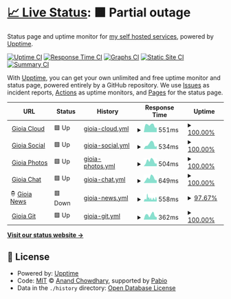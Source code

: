 # [📈 Live Status](https://status.gioia.cloud): <!--live status--> **🟧 Partial outage**

Status page and uptime monitor for [my self hosted services](https://andrewgioia.com), powered by [Upptime](https://github.com/upptime/upptime).

[![Uptime CI](https://github.com/andrewgioia/status/workflows/Uptime%20CI/badge.svg)](https://github.com/andrewgioia/status/actions?query=workflow%3A%22Uptime+CI%22)
[![Response Time CI](https://github.com/andrewgioia/status/workflows/Response%20Time%20CI/badge.svg)](https://github.com/andrewgioia/status/actions?query=workflow%3A%22Response+Time+CI%22)
[![Graphs CI](https://github.com/andrewgioia/status/workflows/Graphs%20CI/badge.svg)](https://github.com/andrewgioia/status/actions?query=workflow%3A%22Graphs+CI%22)
[![Static Site CI](https://github.com/andrewgioia/status/workflows/Static%20Site%20CI/badge.svg)](https://github.com/andrewgioia/status/actions?query=workflow%3A%22Static+Site+CI%22)
[![Summary CI](https://github.com/andrewgioia/status/workflows/Summary%20CI/badge.svg)](https://github.com/andrewgioia/status/actions?query=workflow%3A%22Summary+CI%22)

With [Upptime](https://upptime.js.org), you can get your own unlimited and free uptime monitor and status page, powered entirely by a GitHub repository. We use [Issues](https://github.com/andrewgioia/status/issues) as incident reports, [Actions](https://github.com/andrewgioia/status/actions) as uptime monitors, and [Pages](https://status.gioia.cloud) for the status page.

<!--start: status pages-->
<!-- This summary is generated by Upptime (https://github.com/upptime/upptime) -->
<!-- Do not edit this manually, your changes will be overwritten -->
<!-- prettier-ignore -->
| URL | Status | History | Response Time | Uptime |
| --- | ------ | ------- | ------------- | ------ |
| <img alt="" src="https://icons.duckduckgo.com/ip3/gioia.cloud.ico" height="13"> [Gioia Cloud](https://gioia.cloud) | 🟩 Up | [gioia-cloud.yml](https://github.com/andrewgioia/status/commits/HEAD/history/gioia-cloud.yml) | <details><summary><img alt="Response time graph" src="./graphs/gioia-cloud/response-time-week.png" height="20"> 551ms</summary><br><a href="https://status.gioia.cloud/history/gioia-cloud"><img alt="Response time 806" src="https://img.shields.io/endpoint?url=https%3A%2F%2Fraw.githubusercontent.com%2Fandrewgioia%2Fstatus%2FHEAD%2Fapi%2Fgioia-cloud%2Fresponse-time.json"></a><br><a href="https://status.gioia.cloud/history/gioia-cloud"><img alt="24-hour response time 355" src="https://img.shields.io/endpoint?url=https%3A%2F%2Fraw.githubusercontent.com%2Fandrewgioia%2Fstatus%2FHEAD%2Fapi%2Fgioia-cloud%2Fresponse-time-day.json"></a><br><a href="https://status.gioia.cloud/history/gioia-cloud"><img alt="7-day response time 551" src="https://img.shields.io/endpoint?url=https%3A%2F%2Fraw.githubusercontent.com%2Fandrewgioia%2Fstatus%2FHEAD%2Fapi%2Fgioia-cloud%2Fresponse-time-week.json"></a><br><a href="https://status.gioia.cloud/history/gioia-cloud"><img alt="30-day response time 504" src="https://img.shields.io/endpoint?url=https%3A%2F%2Fraw.githubusercontent.com%2Fandrewgioia%2Fstatus%2FHEAD%2Fapi%2Fgioia-cloud%2Fresponse-time-month.json"></a><br><a href="https://status.gioia.cloud/history/gioia-cloud"><img alt="1-year response time 806" src="https://img.shields.io/endpoint?url=https%3A%2F%2Fraw.githubusercontent.com%2Fandrewgioia%2Fstatus%2FHEAD%2Fapi%2Fgioia-cloud%2Fresponse-time-year.json"></a></details> | <details><summary><a href="https://status.gioia.cloud/history/gioia-cloud">100.00%</a></summary><a href="https://status.gioia.cloud/history/gioia-cloud"><img alt="All-time uptime 99.92%" src="https://img.shields.io/endpoint?url=https%3A%2F%2Fraw.githubusercontent.com%2Fandrewgioia%2Fstatus%2FHEAD%2Fapi%2Fgioia-cloud%2Fuptime.json"></a><br><a href="https://status.gioia.cloud/history/gioia-cloud"><img alt="24-hour uptime 100.00%" src="https://img.shields.io/endpoint?url=https%3A%2F%2Fraw.githubusercontent.com%2Fandrewgioia%2Fstatus%2FHEAD%2Fapi%2Fgioia-cloud%2Fuptime-day.json"></a><br><a href="https://status.gioia.cloud/history/gioia-cloud"><img alt="7-day uptime 100.00%" src="https://img.shields.io/endpoint?url=https%3A%2F%2Fraw.githubusercontent.com%2Fandrewgioia%2Fstatus%2FHEAD%2Fapi%2Fgioia-cloud%2Fuptime-week.json"></a><br><a href="https://status.gioia.cloud/history/gioia-cloud"><img alt="30-day uptime 100.00%" src="https://img.shields.io/endpoint?url=https%3A%2F%2Fraw.githubusercontent.com%2Fandrewgioia%2Fstatus%2FHEAD%2Fapi%2Fgioia-cloud%2Fuptime-month.json"></a><br><a href="https://status.gioia.cloud/history/gioia-cloud"><img alt="1-year uptime 99.92%" src="https://img.shields.io/endpoint?url=https%3A%2F%2Fraw.githubusercontent.com%2Fandrewgioia%2Fstatus%2FHEAD%2Fapi%2Fgioia-cloud%2Fuptime-year.json"></a></details>
| <img alt="" src="https://icons.duckduckgo.com/ip3/gioia.social.ico" height="13"> [Gioia Social](https://gioia.social/api/v2/instance) | 🟩 Up | [gioia-social.yml](https://github.com/andrewgioia/status/commits/HEAD/history/gioia-social.yml) | <details><summary><img alt="Response time graph" src="./graphs/gioia-social/response-time-week.png" height="20"> 534ms</summary><br><a href="https://status.gioia.cloud/history/gioia-social"><img alt="Response time 632" src="https://img.shields.io/endpoint?url=https%3A%2F%2Fraw.githubusercontent.com%2Fandrewgioia%2Fstatus%2FHEAD%2Fapi%2Fgioia-social%2Fresponse-time.json"></a><br><a href="https://status.gioia.cloud/history/gioia-social"><img alt="24-hour response time 322" src="https://img.shields.io/endpoint?url=https%3A%2F%2Fraw.githubusercontent.com%2Fandrewgioia%2Fstatus%2FHEAD%2Fapi%2Fgioia-social%2Fresponse-time-day.json"></a><br><a href="https://status.gioia.cloud/history/gioia-social"><img alt="7-day response time 534" src="https://img.shields.io/endpoint?url=https%3A%2F%2Fraw.githubusercontent.com%2Fandrewgioia%2Fstatus%2FHEAD%2Fapi%2Fgioia-social%2Fresponse-time-week.json"></a><br><a href="https://status.gioia.cloud/history/gioia-social"><img alt="30-day response time 493" src="https://img.shields.io/endpoint?url=https%3A%2F%2Fraw.githubusercontent.com%2Fandrewgioia%2Fstatus%2FHEAD%2Fapi%2Fgioia-social%2Fresponse-time-month.json"></a><br><a href="https://status.gioia.cloud/history/gioia-social"><img alt="1-year response time 632" src="https://img.shields.io/endpoint?url=https%3A%2F%2Fraw.githubusercontent.com%2Fandrewgioia%2Fstatus%2FHEAD%2Fapi%2Fgioia-social%2Fresponse-time-year.json"></a></details> | <details><summary><a href="https://status.gioia.cloud/history/gioia-social">100.00%</a></summary><a href="https://status.gioia.cloud/history/gioia-social"><img alt="All-time uptime 99.94%" src="https://img.shields.io/endpoint?url=https%3A%2F%2Fraw.githubusercontent.com%2Fandrewgioia%2Fstatus%2FHEAD%2Fapi%2Fgioia-social%2Fuptime.json"></a><br><a href="https://status.gioia.cloud/history/gioia-social"><img alt="24-hour uptime 100.00%" src="https://img.shields.io/endpoint?url=https%3A%2F%2Fraw.githubusercontent.com%2Fandrewgioia%2Fstatus%2FHEAD%2Fapi%2Fgioia-social%2Fuptime-day.json"></a><br><a href="https://status.gioia.cloud/history/gioia-social"><img alt="7-day uptime 100.00%" src="https://img.shields.io/endpoint?url=https%3A%2F%2Fraw.githubusercontent.com%2Fandrewgioia%2Fstatus%2FHEAD%2Fapi%2Fgioia-social%2Fuptime-week.json"></a><br><a href="https://status.gioia.cloud/history/gioia-social"><img alt="30-day uptime 100.00%" src="https://img.shields.io/endpoint?url=https%3A%2F%2Fraw.githubusercontent.com%2Fandrewgioia%2Fstatus%2FHEAD%2Fapi%2Fgioia-social%2Fuptime-month.json"></a><br><a href="https://status.gioia.cloud/history/gioia-social"><img alt="1-year uptime 99.94%" src="https://img.shields.io/endpoint?url=https%3A%2F%2Fraw.githubusercontent.com%2Fandrewgioia%2Fstatus%2FHEAD%2Fapi%2Fgioia-social%2Fuptime-year.json"></a></details>
| <img alt="" src="https://icons.duckduckgo.com/ip3/gioia.photos.ico" height="13"> [Gioia Photos](https://gioia.photos) | 🟩 Up | [gioia-photos.yml](https://github.com/andrewgioia/status/commits/HEAD/history/gioia-photos.yml) | <details><summary><img alt="Response time graph" src="./graphs/gioia-photos/response-time-week.png" height="20"> 504ms</summary><br><a href="https://status.gioia.cloud/history/gioia-photos"><img alt="Response time 668" src="https://img.shields.io/endpoint?url=https%3A%2F%2Fraw.githubusercontent.com%2Fandrewgioia%2Fstatus%2FHEAD%2Fapi%2Fgioia-photos%2Fresponse-time.json"></a><br><a href="https://status.gioia.cloud/history/gioia-photos"><img alt="24-hour response time 262" src="https://img.shields.io/endpoint?url=https%3A%2F%2Fraw.githubusercontent.com%2Fandrewgioia%2Fstatus%2FHEAD%2Fapi%2Fgioia-photos%2Fresponse-time-day.json"></a><br><a href="https://status.gioia.cloud/history/gioia-photos"><img alt="7-day response time 504" src="https://img.shields.io/endpoint?url=https%3A%2F%2Fraw.githubusercontent.com%2Fandrewgioia%2Fstatus%2FHEAD%2Fapi%2Fgioia-photos%2Fresponse-time-week.json"></a><br><a href="https://status.gioia.cloud/history/gioia-photos"><img alt="30-day response time 596" src="https://img.shields.io/endpoint?url=https%3A%2F%2Fraw.githubusercontent.com%2Fandrewgioia%2Fstatus%2FHEAD%2Fapi%2Fgioia-photos%2Fresponse-time-month.json"></a><br><a href="https://status.gioia.cloud/history/gioia-photos"><img alt="1-year response time 668" src="https://img.shields.io/endpoint?url=https%3A%2F%2Fraw.githubusercontent.com%2Fandrewgioia%2Fstatus%2FHEAD%2Fapi%2Fgioia-photos%2Fresponse-time-year.json"></a></details> | <details><summary><a href="https://status.gioia.cloud/history/gioia-photos">100.00%</a></summary><a href="https://status.gioia.cloud/history/gioia-photos"><img alt="All-time uptime 99.97%" src="https://img.shields.io/endpoint?url=https%3A%2F%2Fraw.githubusercontent.com%2Fandrewgioia%2Fstatus%2FHEAD%2Fapi%2Fgioia-photos%2Fuptime.json"></a><br><a href="https://status.gioia.cloud/history/gioia-photos"><img alt="24-hour uptime 100.00%" src="https://img.shields.io/endpoint?url=https%3A%2F%2Fraw.githubusercontent.com%2Fandrewgioia%2Fstatus%2FHEAD%2Fapi%2Fgioia-photos%2Fuptime-day.json"></a><br><a href="https://status.gioia.cloud/history/gioia-photos"><img alt="7-day uptime 100.00%" src="https://img.shields.io/endpoint?url=https%3A%2F%2Fraw.githubusercontent.com%2Fandrewgioia%2Fstatus%2FHEAD%2Fapi%2Fgioia-photos%2Fuptime-week.json"></a><br><a href="https://status.gioia.cloud/history/gioia-photos"><img alt="30-day uptime 100.00%" src="https://img.shields.io/endpoint?url=https%3A%2F%2Fraw.githubusercontent.com%2Fandrewgioia%2Fstatus%2FHEAD%2Fapi%2Fgioia-photos%2Fuptime-month.json"></a><br><a href="https://status.gioia.cloud/history/gioia-photos"><img alt="1-year uptime 99.97%" src="https://img.shields.io/endpoint?url=https%3A%2F%2Fraw.githubusercontent.com%2Fandrewgioia%2Fstatus%2FHEAD%2Fapi%2Fgioia-photos%2Fuptime-year.json"></a></details>
| <img alt="" src="https://icons.duckduckgo.com/ip3/element.gioia.chat.ico" height="13"> [Gioia Chat](https://element.gioia.chat) | 🟩 Up | [gioia-chat.yml](https://github.com/andrewgioia/status/commits/HEAD/history/gioia-chat.yml) | <details><summary><img alt="Response time graph" src="./graphs/gioia-chat/response-time-week.png" height="20"> 649ms</summary><br><a href="https://status.gioia.cloud/history/gioia-chat"><img alt="Response time 941" src="https://img.shields.io/endpoint?url=https%3A%2F%2Fraw.githubusercontent.com%2Fandrewgioia%2Fstatus%2FHEAD%2Fapi%2Fgioia-chat%2Fresponse-time.json"></a><br><a href="https://status.gioia.cloud/history/gioia-chat"><img alt="24-hour response time 358" src="https://img.shields.io/endpoint?url=https%3A%2F%2Fraw.githubusercontent.com%2Fandrewgioia%2Fstatus%2FHEAD%2Fapi%2Fgioia-chat%2Fresponse-time-day.json"></a><br><a href="https://status.gioia.cloud/history/gioia-chat"><img alt="7-day response time 649" src="https://img.shields.io/endpoint?url=https%3A%2F%2Fraw.githubusercontent.com%2Fandrewgioia%2Fstatus%2FHEAD%2Fapi%2Fgioia-chat%2Fresponse-time-week.json"></a><br><a href="https://status.gioia.cloud/history/gioia-chat"><img alt="30-day response time 704" src="https://img.shields.io/endpoint?url=https%3A%2F%2Fraw.githubusercontent.com%2Fandrewgioia%2Fstatus%2FHEAD%2Fapi%2Fgioia-chat%2Fresponse-time-month.json"></a><br><a href="https://status.gioia.cloud/history/gioia-chat"><img alt="1-year response time 941" src="https://img.shields.io/endpoint?url=https%3A%2F%2Fraw.githubusercontent.com%2Fandrewgioia%2Fstatus%2FHEAD%2Fapi%2Fgioia-chat%2Fresponse-time-year.json"></a></details> | <details><summary><a href="https://status.gioia.cloud/history/gioia-chat">100.00%</a></summary><a href="https://status.gioia.cloud/history/gioia-chat"><img alt="All-time uptime 99.93%" src="https://img.shields.io/endpoint?url=https%3A%2F%2Fraw.githubusercontent.com%2Fandrewgioia%2Fstatus%2FHEAD%2Fapi%2Fgioia-chat%2Fuptime.json"></a><br><a href="https://status.gioia.cloud/history/gioia-chat"><img alt="24-hour uptime 100.00%" src="https://img.shields.io/endpoint?url=https%3A%2F%2Fraw.githubusercontent.com%2Fandrewgioia%2Fstatus%2FHEAD%2Fapi%2Fgioia-chat%2Fuptime-day.json"></a><br><a href="https://status.gioia.cloud/history/gioia-chat"><img alt="7-day uptime 100.00%" src="https://img.shields.io/endpoint?url=https%3A%2F%2Fraw.githubusercontent.com%2Fandrewgioia%2Fstatus%2FHEAD%2Fapi%2Fgioia-chat%2Fuptime-week.json"></a><br><a href="https://status.gioia.cloud/history/gioia-chat"><img alt="30-day uptime 100.00%" src="https://img.shields.io/endpoint?url=https%3A%2F%2Fraw.githubusercontent.com%2Fandrewgioia%2Fstatus%2FHEAD%2Fapi%2Fgioia-chat%2Fuptime-month.json"></a><br><a href="https://status.gioia.cloud/history/gioia-chat"><img alt="1-year uptime 99.93%" src="https://img.shields.io/endpoint?url=https%3A%2F%2Fraw.githubusercontent.com%2Fandrewgioia%2Fstatus%2FHEAD%2Fapi%2Fgioia-chat%2Fuptime-year.json"></a></details>
| <img alt="" src="https://raw.githubusercontent.com/LemmyNet/lemmy-ui/main/src/assets/icons/icon-96x96.png" height="13"> [Gioia News](https://gioia.news) | 🟥 Down | [gioia-news.yml](https://github.com/andrewgioia/status/commits/HEAD/history/gioia-news.yml) | <details><summary><img alt="Response time graph" src="./graphs/gioia-news/response-time-week.png" height="20"> 558ms</summary><br><a href="https://status.gioia.cloud/history/gioia-news"><img alt="Response time 971" src="https://img.shields.io/endpoint?url=https%3A%2F%2Fraw.githubusercontent.com%2Fandrewgioia%2Fstatus%2FHEAD%2Fapi%2Fgioia-news%2Fresponse-time.json"></a><br><a href="https://status.gioia.cloud/history/gioia-news"><img alt="24-hour response time 621" src="https://img.shields.io/endpoint?url=https%3A%2F%2Fraw.githubusercontent.com%2Fandrewgioia%2Fstatus%2FHEAD%2Fapi%2Fgioia-news%2Fresponse-time-day.json"></a><br><a href="https://status.gioia.cloud/history/gioia-news"><img alt="7-day response time 558" src="https://img.shields.io/endpoint?url=https%3A%2F%2Fraw.githubusercontent.com%2Fandrewgioia%2Fstatus%2FHEAD%2Fapi%2Fgioia-news%2Fresponse-time-week.json"></a><br><a href="https://status.gioia.cloud/history/gioia-news"><img alt="30-day response time 731" src="https://img.shields.io/endpoint?url=https%3A%2F%2Fraw.githubusercontent.com%2Fandrewgioia%2Fstatus%2FHEAD%2Fapi%2Fgioia-news%2Fresponse-time-month.json"></a><br><a href="https://status.gioia.cloud/history/gioia-news"><img alt="1-year response time 971" src="https://img.shields.io/endpoint?url=https%3A%2F%2Fraw.githubusercontent.com%2Fandrewgioia%2Fstatus%2FHEAD%2Fapi%2Fgioia-news%2Fresponse-time-year.json"></a></details> | <details><summary><a href="https://status.gioia.cloud/history/gioia-news">97.67%</a></summary><a href="https://status.gioia.cloud/history/gioia-news"><img alt="All-time uptime 99.30%" src="https://img.shields.io/endpoint?url=https%3A%2F%2Fraw.githubusercontent.com%2Fandrewgioia%2Fstatus%2FHEAD%2Fapi%2Fgioia-news%2Fuptime.json"></a><br><a href="https://status.gioia.cloud/history/gioia-news"><img alt="24-hour uptime 99.99%" src="https://img.shields.io/endpoint?url=https%3A%2F%2Fraw.githubusercontent.com%2Fandrewgioia%2Fstatus%2FHEAD%2Fapi%2Fgioia-news%2Fuptime-day.json"></a><br><a href="https://status.gioia.cloud/history/gioia-news"><img alt="7-day uptime 97.67%" src="https://img.shields.io/endpoint?url=https%3A%2F%2Fraw.githubusercontent.com%2Fandrewgioia%2Fstatus%2FHEAD%2Fapi%2Fgioia-news%2Fuptime-week.json"></a><br><a href="https://status.gioia.cloud/history/gioia-news"><img alt="30-day uptime 98.48%" src="https://img.shields.io/endpoint?url=https%3A%2F%2Fraw.githubusercontent.com%2Fandrewgioia%2Fstatus%2FHEAD%2Fapi%2Fgioia-news%2Fuptime-month.json"></a><br><a href="https://status.gioia.cloud/history/gioia-news"><img alt="1-year uptime 99.30%" src="https://img.shields.io/endpoint?url=https%3A%2F%2Fraw.githubusercontent.com%2Fandrewgioia%2Fstatus%2FHEAD%2Fapi%2Fgioia-news%2Fuptime-year.json"></a></details>
| <img alt="" src="https://icons.duckduckgo.com/ip3/git.gioia.cloud.ico" height="13"> [Gioia Git](https://git.gioia.cloud/) | 🟩 Up | [gioia-git.yml](https://github.com/andrewgioia/status/commits/HEAD/history/gioia-git.yml) | <details><summary><img alt="Response time graph" src="./graphs/gioia-git/response-time-week.png" height="20"> 362ms</summary><br><a href="https://status.gioia.cloud/history/gioia-git"><img alt="Response time 419" src="https://img.shields.io/endpoint?url=https%3A%2F%2Fraw.githubusercontent.com%2Fandrewgioia%2Fstatus%2FHEAD%2Fapi%2Fgioia-git%2Fresponse-time.json"></a><br><a href="https://status.gioia.cloud/history/gioia-git"><img alt="24-hour response time 187" src="https://img.shields.io/endpoint?url=https%3A%2F%2Fraw.githubusercontent.com%2Fandrewgioia%2Fstatus%2FHEAD%2Fapi%2Fgioia-git%2Fresponse-time-day.json"></a><br><a href="https://status.gioia.cloud/history/gioia-git"><img alt="7-day response time 362" src="https://img.shields.io/endpoint?url=https%3A%2F%2Fraw.githubusercontent.com%2Fandrewgioia%2Fstatus%2FHEAD%2Fapi%2Fgioia-git%2Fresponse-time-week.json"></a><br><a href="https://status.gioia.cloud/history/gioia-git"><img alt="30-day response time 306" src="https://img.shields.io/endpoint?url=https%3A%2F%2Fraw.githubusercontent.com%2Fandrewgioia%2Fstatus%2FHEAD%2Fapi%2Fgioia-git%2Fresponse-time-month.json"></a><br><a href="https://status.gioia.cloud/history/gioia-git"><img alt="1-year response time 419" src="https://img.shields.io/endpoint?url=https%3A%2F%2Fraw.githubusercontent.com%2Fandrewgioia%2Fstatus%2FHEAD%2Fapi%2Fgioia-git%2Fresponse-time-year.json"></a></details> | <details><summary><a href="https://status.gioia.cloud/history/gioia-git">100.00%</a></summary><a href="https://status.gioia.cloud/history/gioia-git"><img alt="All-time uptime 99.81%" src="https://img.shields.io/endpoint?url=https%3A%2F%2Fraw.githubusercontent.com%2Fandrewgioia%2Fstatus%2FHEAD%2Fapi%2Fgioia-git%2Fuptime.json"></a><br><a href="https://status.gioia.cloud/history/gioia-git"><img alt="24-hour uptime 100.00%" src="https://img.shields.io/endpoint?url=https%3A%2F%2Fraw.githubusercontent.com%2Fandrewgioia%2Fstatus%2FHEAD%2Fapi%2Fgioia-git%2Fuptime-day.json"></a><br><a href="https://status.gioia.cloud/history/gioia-git"><img alt="7-day uptime 100.00%" src="https://img.shields.io/endpoint?url=https%3A%2F%2Fraw.githubusercontent.com%2Fandrewgioia%2Fstatus%2FHEAD%2Fapi%2Fgioia-git%2Fuptime-week.json"></a><br><a href="https://status.gioia.cloud/history/gioia-git"><img alt="30-day uptime 100.00%" src="https://img.shields.io/endpoint?url=https%3A%2F%2Fraw.githubusercontent.com%2Fandrewgioia%2Fstatus%2FHEAD%2Fapi%2Fgioia-git%2Fuptime-month.json"></a><br><a href="https://status.gioia.cloud/history/gioia-git"><img alt="1-year uptime 99.81%" src="https://img.shields.io/endpoint?url=https%3A%2F%2Fraw.githubusercontent.com%2Fandrewgioia%2Fstatus%2FHEAD%2Fapi%2Fgioia-git%2Fuptime-year.json"></a></details>

<!--end: status pages-->

[**Visit our status website →**](https://status.gioia.cloud)

## 📄 License

- Powered by: [Upptime](https://github.com/upptime/upptime)
- Code: [MIT](./LICENSE) © [Anand Chowdhary](https://anandchowdhary.com), supported by [Pabio](https://pabio.com)
- Data in the `./history` directory: [Open Database License](https://opendatacommons.org/licenses/odbl/1-0/)
